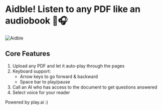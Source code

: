 # Aidble! Listen to any PDF like an audiobook 📖🎧

![Aidble](https://aidible.vercel.app/aidble.svg)

## Core Features

1. Upload any PDF and let it auto-play through the pages
2. Keyboard support:
   - Arrow keys to go forward & backward
   - Space bar to play/pause
3. Call an AI who has access to the document to get questions answered
4. Select voice for your reader

Powered by play.ai :)
